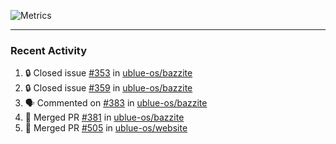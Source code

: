 ![Metrics](https://metrics.lecoq.io/KyleGospo?template=classic&base=header%2C%20activity%2C%20community%2C%20repositories%2C%20metadata&base.indepth=false&base.hireable=false&base.skip=false&config.timezone=America%2FLos_Angeles)

---
### Recent Activity
<!--START_SECTION:activity-->
1. 🔒 Closed issue [#353](https://github.com/ublue-os/bazzite/issues/353) in [ublue-os/bazzite](https://github.com/ublue-os/bazzite)
2. 🔒 Closed issue [#359](https://github.com/ublue-os/bazzite/issues/359) in [ublue-os/bazzite](https://github.com/ublue-os/bazzite)
3. 🗣 Commented on [#383](https://github.com/ublue-os/bazzite/issues/383#issuecomment-1739939113) in [ublue-os/bazzite](https://github.com/ublue-os/bazzite)
4. 🎉 Merged PR [#381](https://github.com/ublue-os/bazzite/pull/381) in [ublue-os/bazzite](https://github.com/ublue-os/bazzite)
5. 🎉 Merged PR [#505](https://github.com/ublue-os/website/pull/505) in [ublue-os/website](https://github.com/ublue-os/website)
<!--END_SECTION:activity-->
